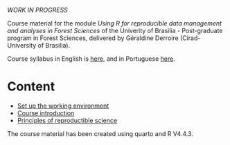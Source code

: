 *WORK IN PROGRESS*

Course material for the module *Using R for reproducible data management and
analyses in Forest Sciences*
of the Univerity of Brasilia - Post-graduate program in Forest Sciences,
delivered by Géraldine Derroire (Cirad-University of Brasilia).

Course syllabus in English is [here](https://geraldinederroire.github.io/Course_R_Forest_Sciences/EFL360457_R_for_Forest_Sciences_2025.pdf),
and in Portuguese [here](https://geraldinederroire.github.io/Course_R_Forest_Sciences/EFL360457_R_para_Ciencias_Florestais_2025.pdf).

# Content

- [Set up the working environment](https://geraldinederroire.github.io/Course_R_Forest_Sciences/0_installing_enviro)
- [Course introduction](https://geraldinederroire.github.io/Course_R_Forest_Sciences)
- [Principles of reproductible science](https://geraldinederroire.github.io/Course_R_Forest_Sciences/1_reproducible_science)

The course material has been created using quarto and R V4.4.3.

<!--

https://geraldinederroire.github.io/Course_R_Forest_Sciences/2_getting_started

https://geraldinederroire.github.io/Course_R_Forest_Sciences/3_manip_data-->
